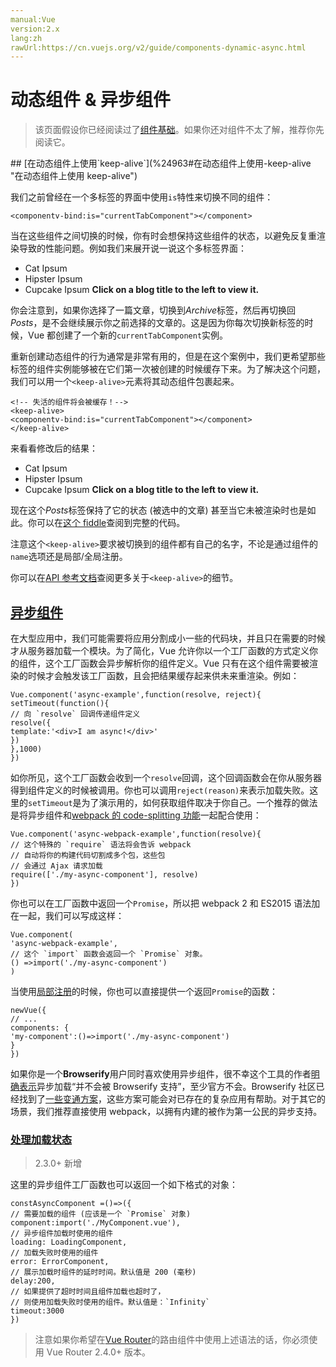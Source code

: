```yaml
---
manual:Vue
version:2.x
lang:zh
rawUrl:https://cn.vuejs.org/v2/guide/components-dynamic-async.html
---
```



# 动态组件 &amp; 异步组件
<blockquote>

该页面假设你已经阅读过了[组件基础](%24818 "")。如果你还对组件不太了解，推荐你先阅读它。

</blockquote>
## [在动态组件上使用`keep-alive`](%24963#在动态组件上使用-keep-alive "在动态组件上使用 keep-alive")<a name="在动态组件上使用-keep-alive"></a>


我们之前曾经在一个多标签的界面中使用`is`特性来切换不同的组件：


```
<componentv-bind:is="currentTabComponent"></component>

``` 



当在这些组件之间切换的时候，你有时会想保持这些组件的状态，以避免反复重渲染导致的性能问题。例如我们来展开说一说这个多标签界面：


* Cat Ipsum
* Hipster Ipsum
* Cupcake Ipsum
**Click on a blog title to the left to view it.**




你会注意到，如果你选择了一篇文章，切换到*Archive*标签，然后再切换回*Posts*，是不会继续展示你之前选择的文章的。这是因为你每次切换新标签的时候，Vue 都创建了一个新的`currentTabComponent`实例。



重新创建动态组件的行为通常是非常有用的，但是在这个案例中，我们更希望那些标签的组件实例能够被在它们第一次被创建的时候缓存下来。为了解决这个问题，我们可以用一个`<keep-alive>`元素将其动态组件包裹起来。


```
<!-- 失活的组件将会被缓存！-->
<keep-alive>
<componentv-bind:is="currentTabComponent"></component>
</keep-alive>

``` 



来看看修改后的结果：


* Cat Ipsum
* Hipster Ipsum
* Cupcake Ipsum
**Click on a blog title to the left to view it.**




现在这个*Posts*标签保持了它的状态 (被选中的文章) 甚至当它未被渲染时也是如此。你可以在[这个 fiddle](%25201 "")查阅到完整的代码。



注意这个`<keep-alive>`要求被切换到的组件都有自己的名字，不论是通过组件的`name`选项还是局部/全局注册。



你可以在[API 参考文档](%24785#keep-alive "")查阅更多关于`<keep-alive>`的细节。


## [异步组件](%24963#异步组件 "异步组件")<a name="异步组件"></a>


在大型应用中，我们可能需要将应用分割成小一些的代码块，并且只在需要的时候才从服务器加载一个模块。为了简化，Vue 允许你以一个工厂函数的方式定义你的组件，这个工厂函数会异步解析你的组件定义。Vue 只有在这个组件需要被渲染的时候才会触发该工厂函数，且会把结果缓存起来供未来重渲染。例如：


```
Vue.component('async-example',function(resolve, reject){
setTimeout(function(){
// 向 `resolve` 回调传递组件定义
resolve({
template:'<div>I am async!</div>'
})
},1000)
})

``` 



如你所见，这个工厂函数会收到一个`resolve`回调，这个回调函数会在你从服务器得到组件定义的时候被调用。你也可以调用`reject(reason)`来表示加载失败。这里的`setTimeout`是为了演示用的，如何获取组件取决于你自己。一个推荐的做法是将异步组件和[webpack 的 code-splitting 功能](%25204 "")一起配合使用：


```
Vue.component('async-webpack-example',function(resolve){
// 这个特殊的 `require` 语法将会告诉 webpack
// 自动将你的构建代码切割成多个包，这些包
// 会通过 Ajax 请求加载
require(['./my-async-component'], resolve)
})

``` 



你也可以在工厂函数中返回一个`Promise`，所以把 webpack 2 和 ES2015 语法加在一起，我们可以写成这样：


```
Vue.component(
'async-webpack-example',
// 这个 `import` 函数会返回一个 `Promise` 对象。
() =>import('./my-async-component')
)

``` 



当使用[局部注册](%25205 "")的时候，你也可以直接提供一个返回`Promise`的函数：


```
newVue({
// ...
components: {
'my-component':()=>import('./my-async-component')
}
})

``` 



如果你是一个**Browserify**用户同时喜欢使用异步组件，很不幸这个工具的作者[明确表示](%25206 "")异步加载“并不会被 Browserify 支持”，至少官方不会。Browserify 社区已经找到了[一些变通方案](%25207 "")，这些方案可能会对已存在的复杂应用有帮助。对于其它的场景，我们推荐直接使用 webpack，以拥有内建的被作为第一公民的异步支持。


### [处理加载状态](%24963#处理加载状态 "处理加载状态")<a name="处理加载状态"></a>
<blockquote>

2.3.0+ 新增

</blockquote>

这里的异步组件工厂函数也可以返回一个如下格式的对象：


```
constAsyncComponent =()=>({
// 需要加载的组件 (应该是一个 `Promise` 对象)
component:import('./MyComponent.vue'),
// 异步组件加载时使用的组件
loading: LoadingComponent,
// 加载失败时使用的组件
error: ErrorComponent,
// 展示加载时组件的延时时间。默认值是 200 (毫秒)
delay:200,
// 如果提供了超时时间且组件加载也超时了，
// 则使用加载失败时使用的组件。默认值是：`Infinity`
timeout:3000
})

``` 

<blockquote>

注意如果你希望在[Vue Router](%25114 "")的路由组件中使用上述语法的话，你必须使用 Vue Router 2.4.0+ 版本。

</blockquote>
